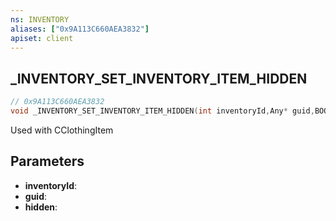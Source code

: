 ```yaml
---
ns: INVENTORY
aliases: ["0x9A113C660AEA3832"]
apiset: client
---
```

## _INVENTORY_SET_INVENTORY_ITEM_HIDDEN

```c
// 0x9A113C660AEA3832
void _INVENTORY_SET_INVENTORY_ITEM_HIDDEN(int inventoryId,Any* guid,BOOL hidden);
```

Used with CClothingItem

## Parameters
* **inventoryId**:
* **guid**:
* **hidden**:



